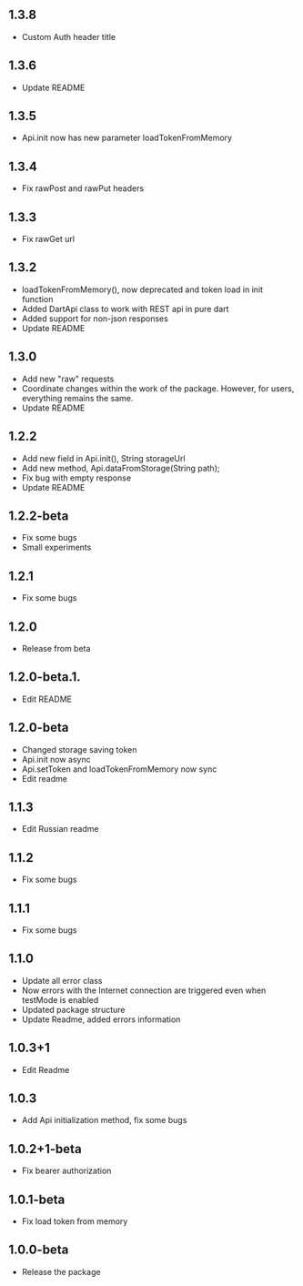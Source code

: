 ## 1.3.8
* Custom Auth header title

## 1.3.6
* Update README

## 1.3.5
* Api.init now has new parameter loadTokenFromMemory

## 1.3.4
* Fix rawPost and rawPut headers

## 1.3.3
* Fix rawGet url

## 1.3.2
* loadTokenFromMemory(), now deprecated and token load in init function 
* Added DartApi class to work with REST api in pure dart
* Added support for non-json responses
* Update README

## 1.3.0
* Add new "raw" requests
* Coordinate changes within the work of the package.
  However, for users, everything remains the same.  
* Update README

## 1.2.2
* Add new field in Api.init(), String storageUrl
* Add new method, Api.dataFromStorage(String path);
* Fix bug with empty response
* Update README

## 1.2.2-beta
* Fix some bugs
* Small experiments

## 1.2.1
* Fix some bugs

## 1.2.0
* Release from beta

## 1.2.0-beta.1.
* Edit README

## 1.2.0-beta
* Changed storage saving token
* Api.init now async
* Api.setToken and loadTokenFromMemory now sync
* Edit readme

## 1.1.3
* Edit Russian readme

## 1.1.2
* Fix some bugs

## 1.1.1
* Fix some bugs

## 1.1.0
* Update all error class
* Now errors with the Internet connection are triggered even when testMode is enabled
* Updated package structure
* Update Readme, added errors information

## 1.0.3+1
* Edit Readme

## 1.0.3
* Add Api initialization method, fix some bugs

## 1.0.2+1-beta
* Fix bearer authorization

## 1.0.1-beta
* Fix load token from memory

## 1.0.0-beta
* Release the package
